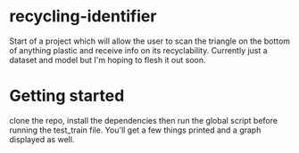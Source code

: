 # recycling-identifier
Start of a project which will allow the user to scan the triangle on the bottom of anything plastic and receive info on its recyclability. Currently just a dataset and model but I'm hoping to flesh it out soon.

# Getting started
clone the repo, install the dependencies then run the global script before running the test_train file. You'll get a few things printed and a graph displayed as well.
